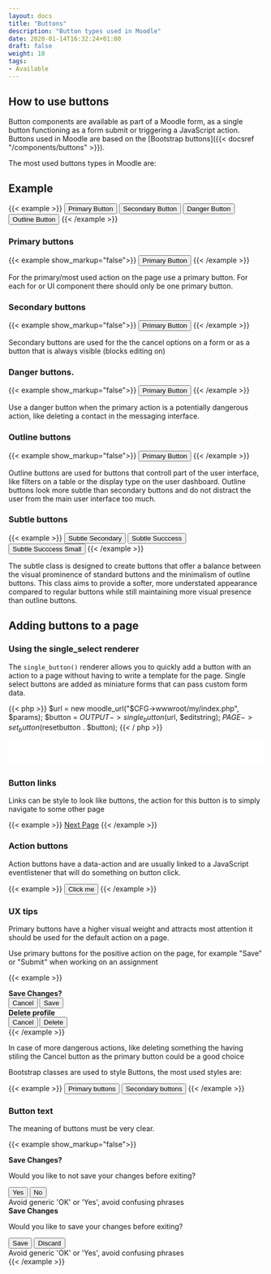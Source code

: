 ```yaml
---
layout: docs
title: "Buttons"
description: "Button types used in Moodle"
date: 2020-01-14T16:32:24+01:00
draft: false
weight: 10
tags:
- Available
---
```



## How to use buttons

Button components are available as part of a Moodle form, as a single button functioning as a form submit or triggering a JavaScript action. Buttons used in Moodle are based on the [Bootstrap buttons]({{< docsref "/components/buttons" >}}).

The most used buttons types in Moodle are:

## Example

{{< example >}}
<button type="button" class="btn btn-primary">Primary Button</button>
<button type="button" class="btn btn-secondary">Secondary Button</button>
<button type="button" class="btn btn-danger">Danger Button</button>
<button type="button" class="btn btn-outline-secondary">Outline Button</button>
{{< /example >}}

### Primary buttons

{{< example show_markup="false">}}
<button type="button" class="btn btn-primary">Primary Button</button>
{{< /example >}}

For the primary/most used action on the page use a primary button.
For each for or UI component there should only be one primary button.

### Secondary buttons

{{< example show_markup="false">}}
<button type="button" class="btn btn-secondary">Primary Button</button>
{{< /example >}}

Secondary buttons are used for the the cancel options on a form or as a button that is always visible (blocks editing on)

### Danger buttons.

{{< example show_markup="false">}}
<button type="button" class="btn btn-danger">Primary Button</button>
{{< /example >}}

Use a danger button when the primary action is a potentially dangerous action, like deleting a contact in the messaging interface.

### Outline buttons

{{< example show_markup="false">}}
<button type="button" class="btn btn-outline-secondary">Primary Button</button>
{{< /example >}}

Outline buttons are used for buttons that controll part of the user interface, like filters on a table or the display type on the user dashboard. Outline buttons look more subtle than secondary buttons and do not distract the user from the main user interface too much.

### Subtle buttons

{{< example >}}
<button type="button" class="btn btn-subtle-secondary">Subtle Secondary</button>
<button type="button" class="btn btn-subtle-success">Subtle Succcess</button>
<button type="button" class="btn btn-sm btn-subtle-success">Subtle Succcess Small</button>
{{< /example >}}

The subtle class is designed to create buttons that offer a balance between the visual prominence of standard buttons and the minimalism of outline buttons. This class aims to provide a softer, more understated appearance compared to regular buttons while still maintaining more visual presence than outline buttons.

## Adding buttons to a page

### Using the single_select renderer

The ```single_button()``` renderer allows you to quickly add a button with an action to a page without having to write a template for the page. Single select buttons are added as miniature forms that can pass custom form data.

{{< php >}}
    $url = new moodle_url("$CFG->wwwroot/my/index.php", $params);
    $button = $OUTPUT->single_button($url, $editstring);
    $PAGE->set_button($resetbutton . $button);
{{< / php >}}

<iframe src="../../../../examples/singlebuttons.php" style="overflow:hidden;height:50px;width:100%;border:0" title="Single button examples"></iframe>

### Button links

Links can be style to look like buttons, the action for this button is to simply navigate to some other page

{{< example >}}
<a href="#next" class="btn btn-secondary">Next Page</a>
{{< /example >}}

### Action buttons

Action buttons have a data-action and are usually linked to a JavaScript eventlistener that will do something on button click.

{{< example >}}
<button data-action="show-fun-thing" class="btn btn-secondary">Click me</button>
{{< /example >}}


### UX tips

Primary buttons have a higher visual weight and attracts most attention it should be used for the default action on a page.

Use primary buttons for the positive action on the page, for example "Save" or "Submit" when working on an assignment

{{< example >}}
<div class="row">
    <div class="col-5">
        <div class="card mb-2">
            <div class="card-body">
                <strong>Save Changes?</strong>
                <div class="d-flex">
                    <button type="button" class="btn btn-secondary me-1">Cancel</button>
                    <button type="button" class="btn btn-primary me-1">Save</button>
                </div>
            </div>
        </div>
    </div>
    <div class="col-5">
        <div class="card mb-2">
            <div class="card-body">
                <strong>Delete profile</strong>
                <div class="d-flex">
                    <button type="button" class="btn btn-primary me-1">Cancel</button>
                    <button type="button" class="btn btn-secondary">Delete</button>
                </div>
            </div>
        </div>
    </div>
</div>
{{< /example >}}

In case of more dangerous actions, like deleting something the having stiling the Cancel button as the primary button could be a good choice

Bootstrap classes are used to style Buttons, the most used styles are:

{{< example >}}
<button type="button" class="btn btn-primary">Primary buttons</button>
<button type="button" class="btn btn-secondary">Secondary buttons</button>
{{< /example >}}

### Button text

The meaning of buttons must be very clear.

{{< example show_markup="false">}}
<div class="row">
    <div class="col-5">
        <div class="card mb-2">
            <div class="card-body">
                <strong>Save Changes?</strong>
                <p>Would you like to not save your changes before exiting?</p>
                <div class="d-flex">
                    <button type="button" class="btn btn-primary me-1">Yes</button>
                    <button type="button" class="btn btn-secondary">No</button>
                </div>
            </div>
        </div>
        <div class="alert alert-warning">Avoid generic 'OK' or 'Yes', avoid confusing phrases</div>
    </div>
    <div class="col-5">
        <div class="card mb-2">
            <div class="card-body">
                <strong>Save Changes</strong>
                <p>Would you like to save your changes before exiting?</p>
                <div class="d-flex">
                    <button type="button" class="btn btn-primary me-1">Save</button>
                    <button type="button" class="btn btn-secondary">Discard</button>
                </div>
            </div>
        </div>
        <div class="alert alert-success">Avoid generic 'OK' or 'Yes', avoid confusing phrases</div>
    </div>
</div>
{{< /example >}}
